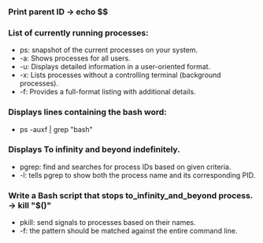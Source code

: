 ### Print parent ID -> echo $$   
   
### List of currently running processes:   
- ps: snapshot of the current processes on your system.   
- -a: Shows processes for all users.   
- -u: Displays detailed information in a user-oriented format.   
- -x: Lists processes without a controlling terminal (background processes).   
- -f: Provides a full-format listing with additional details.   
   
### Displays lines containing the bash word:   
- ps -auxf | grep "bash"   
   
### Displays To infinity and beyond indefinitely.
- pgrep: find and searches for process IDs based on given criteria.   
- -l: tells pgrep to show both the process name and its corresponding PID.   
   
### Write a Bash script that stops to_infinity_and_beyond process. -> kill "$(<PID>)"   
   
- pkill: send signals to processes based on their names.   
- -f: the pattern should be matched against the entire command line.   
   

